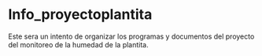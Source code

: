 # Info_proyectoplantita
Este sera un intento de organizar los programas y documentos del proyecto del monitoreo de la humedad de la plantita.
